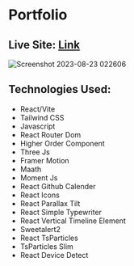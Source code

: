 # Portfolio

## Live Site: [Link](https://ras1k-portfolio.vercel.app/)

![Screenshot 2023-08-23 022606](https://github.com/ras1k/React-Portfolio/assets/50275922/3d2dc948-6557-4e54-a96c-c7c344b848c7)

## Technologies Used:
* React/Vite
* Tailwind CSS
* Javascript
* React Router Dom
* Higher Order Component
* Three Js
* Framer Motion
* Maath
* Moment Js
* React Github Calender
* React Icons
* React Parallax Tilt
* React Simple Typewriter
* React Vertical Timeline Element
* Sweetalert2
* React TsParticles
* TsParticles Slim
* React Device Detect
  
